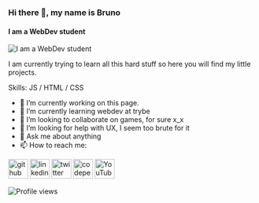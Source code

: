### Hi there 👋, my name is Bruno
#### I am a WebDev student
![I am a WebDev student](bannerurl)

I am currently trying to learn all this hard stuff so here you will find my little projects.

Skills: JS / HTML / CSS

- 🔭 I’m currently working on this page. 
- 🌱 I’m currently learning webdev at trybe 
- 👯 I’m looking to collaborate on games, for sure x_x 
- 🤔 I’m looking for help with UX, I seem too brute for it 
- 💬 Ask me about anything 
- 📫 How to reach me:   


[<img src='https://cdn.jsdelivr.net/npm/simple-icons@3.0.1/icons/github.svg' alt='github' height='40'>](https://github.com/brunodnc)  [<img src='https://cdn.jsdelivr.net/npm/simple-icons@3.0.1/icons/linkedin.svg' alt='linkedin' height='40'>](https://www.linkedin.com/in/brunodnc/)  [<img src='https://cdn.jsdelivr.net/npm/simple-icons@3.0.1/icons/twitter.svg' alt='twitter' height='40'>](https://twitter.com/saxopanda)  [<img src='https://cdn.jsdelivr.net/npm/simple-icons@3.0.1/icons/codepen.svg' alt='codepen' height='40'>](https://codepen.io/brunodnc)  [<img src='https://cdn.jsdelivr.net/npm/simple-icons@3.0.1/icons/youtube.svg' alt='YouTube' height='40'>](https://www.youtube.com/channel/UCVnfpb7P5g4Xt5Prz44QRXA)  

![Profile views](https://gpvc.arturio.dev/brunodnc)  
